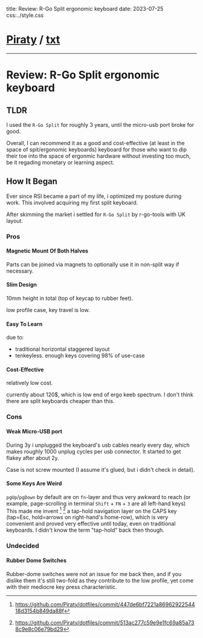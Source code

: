 title: Review: R-Go Split ergonomic keyboard
date: 2023-07-25
css:../style.css

# [Piraty](../index.md) / [txt](./index.md)

---

# Review: R-Go Split ergonomic keyboard

## TLDR

I used the `R-Go Split` for roughly 3 years, until the micro-usb port broke for
good.

Overall, I can recommend it as a good and cost-effective (at least in the space
of spit/ergonomic keyboards) keyboard for those who want to dip their toe into
the space of ergonmic hardware without investing too much, be it regading
monetary or learning aspect.

## How It Began

Ever since RSI became a part of my life, i optimized my posture during work.
This involved acquiring my first split keyboard.

After skimming the market i settled for
`R-Go Split` by r-go-tools
with UK layout.

### Pros

#### Magnetic Mount Of Both Halves

Parts can be joined via magnets to optionally use it in non-split way if
necessary.

#### Slim Design

10mm height in total (top of keycap to rubber feet).

low profile case, key travel is low.

#### Easy To Learn

due to:

* traditional horizontal staggered layout
* tenkeyless. enough keys covering 98% of use-case

#### Cost-Effective

relatively low cost.

currently about 120$, which is low end of ergo keeb spectrum. I don't think
there are split keyboards cheaper than this.

### Cons

#### Weak Micro-USB port

During 3y i unplugged the keyboard's usb cables nearly every day, which makes
roughly 1000 unplug cycles per usb connector.
It started to get flakey after about 2y.

Case is not screw mounted (I assume it's glued, but i didn't check in detail).

#### Some Keys Are Weird

`pgUp`/`pgDown` by default are on `fn`-layer and thus very awkward to reach
(or example, page-scrolling in terminal `Shift` + `FN` + `3` are all left-hand
keys)
This made me invent [^caps-layer-0] [^caps-layer-1] a tap-hold navigation layer
on the CAPS key (tap=Esc, hold=arrows on right-hand's home-row), which is very
convenient and proved very effective until today, even on traditional keyboards.
I didn't know the term "tap-hold" back then though.

[^caps-layer-0]: https://github.com/Piraty/dotfiles/commit/447de6bf7221a8696292254418d3154b849da88f
[^caps-layer-1]: https://github.com/Piraty/dotfiles/commit/513ac277c59e9e1fc69a85a738c9e8c06e79bd29

### Undecided

#### Rubber Dome Switches

Rubber-dome switches were not an issue for me back then, and if you dislike
them it's still two-fold as they contribute to the low profile, yet come with
their mediocre key press characteristic.
